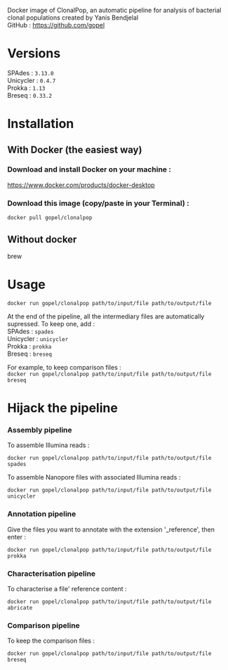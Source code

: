 Docker image of ClonalPop, an automatic pipeline for analysis of bacterial clonal populations created by Yanis Bendjelal  
GitHub :  https://github.com/gopel

# Versions 

SPAdes :  `3.13.0`  
Unicycler : `0.4.7`  
Prokka : `1.13`  
Breseq : `0.33.2`    

# Installation

## With Docker (the easiest way) 

### Download and install Docker on your machine :  
https://www.docker.com/products/docker-desktop  

### Download this image (copy/paste in your Terminal) :  
```
docker pull gopel/clonalpop  
```

## Without docker
brew

# Usage 
```
docker run gopel/clonalpop path/to/input/file path/to/output/file
```   

At the end of the pipeline, all the intermediary files are automatically supressed. To keep one, add :  
SPAdes :  `spades`    
Unicycler : `unicycler`    
Prokka : `prokka`    
Breseq : `breseq`      

For example, to keep comparison files :   
`docker run gopel/clonalpop path/to/input/file path/to/output/file breseq`

# Hijack the pipeline

### Assembly pipeline

To assemble Illumina reads :    
```
docker run gopel/clonalpop path/to/input/file path/to/output/file spades
``` 

To assemble Nanopore files with associated Illumina reads :    
```
docker run gopel/clonalpop path/to/input/file path/to/output/file unicycler
```  

### Annotation pipeline

Give the files you want to annotate with the extension '_reference', then enter :    
 ```
docker run gopel/clonalpop path/to/input/file path/to/output/file prokka
```

### Characterisation pipeline

To characterise a file' reference content :  
 ```
docker run gopel/clonalpop path/to/input/file path/to/output/file abricate
```

### Comparison pipeline

To keep the comparison files :   
 ```
docker run gopel/clonalpop path/to/input/file path/to/output/file breseq
```
 
 
